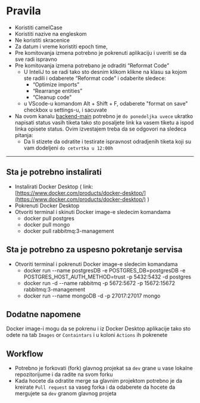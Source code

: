 # Pravila
 - Koristiti camelCase
 - Koristiti nazive na engleskom
 - Ne koristiti skracenice
 - Za datum i vreme koristiti epoch time,
 - Pre komitovanja izmena potrebno je pokrenuti aplikaciju i uveriti se da sve radi ispravno
 - Pre komitovanja izmena potrebano je odraditi “Reformat Code”
   - U InteliJ to se radi tako sto desnim klikom klikne na klasu sa kojom ste radili i odaberete “Reformat code” i odaberite sledece:
     - “Optimize imports”
     - “Rearrange entities”
     - “Cleanup code"
   - u VScode-u komandom Alt + Shift + F, odaberete "format on save" checkbox u settings-u, i sacuvate
- Na ovom kanalu [backend-main](https://discord.com/channels/1212372631265742888/1212372631681110020) potrebno je `do ponedeljka uvece` ukratko napisati status vasih tiketa tako sto posaljete link ka vasem tiketu a ispod linka opisete status. Ovim izvestajem treba da se odgovori na sledeca pitanja:
     - Da li stizete da odratite i testirate ispravnost odradjenih tiketa koji su vam dodeljeni `do cetvrtka u 12:00h`
-------
 ## Sta je potrebno instalirati
 - Instalirati Docker Desktop ( link: [https://www.docker.com/products/docker-desktop/](https://www.docker.com/products/docker-desktop/) )
 - Pokrenuti Docker Desktop
 - Otvoriti terminal i skinuti Docker image-e sledecim komandama
   - docker pull postgres
   - docker pull mongo
   - docker pull rabbitmq:3-management
     
## Sta je potrebno za uspesno pokretanje servisa
-  Otvoriti terminal i pokrenuti Docker image-e  sledecim komandama
   - docker run --name postgresDB -e POSTGRES_DB=postgresDB -e POSTGRES_HOST_AUTH_METHOD=trust -p 5432:5432 -d postgres
   - docker run -d --name rabbitmq -p 5672:5672 -p 15672:15672 rabbitmq:3-management
   - docker run --name mongoDB -d -p 27017:27017 mongo

## Dodatne napomene
Docker image-i mogu da se pokrenu i iz Docker Desktop aplikacije tako sto odete na tab `Images` or `Containtars` i u koloni `Actions` ih pokrenete 

## Workflow
- Potrebno je forkovati (fork) glavnog projekat sa `dev` grane u vase lokalne repozitorijume i da radite na svom forku
- Kada hocete da odratite merge sa glavnim projektom potrebno je da kreirate `Pull request` sa vaseg forka i da odaberete da hocete da mergujete sa `dev` granom glavnog projeta



